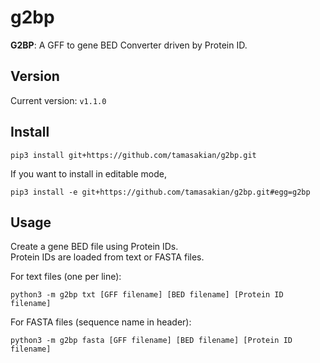# g2bp

**G2BP**: A GFF to gene BED Converter driven by Protein ID.

## Version
Current version: `v1.1.0`

## Install

```
pip3 install git+https://github.com/tamasakian/g2bp.git
```

If you want to install in editable mode,

```
pip3 install -e git+https://github.com/tamasakian/g2bp.git#egg=g2bp
```

## Usage

Create a gene BED file using Protein IDs.  
Protein IDs are loaded from text or FASTA files.

For text files (one per line):

```
python3 -m g2bp txt [GFF filename] [BED filename] [Protein ID filename]
```

For FASTA files (sequence name in header):

```
python3 -m g2bp fasta [GFF filename] [BED filename] [Protein ID filename]
```
